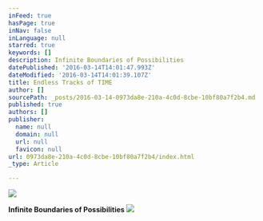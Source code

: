 ```yaml
---
inFeed: true
hasPage: true
inNav: false
inLanguage: null
starred: true
keywords: []
description: Infinite Boundaries of Possibilities
datePublished: '2016-03-14T14:01:47.993Z'
dateModified: '2016-03-14T14:01:39.107Z'
title: Endless Tracks of TIME
author: []
sourcePath: _posts/2016-03-14-0973da8e-210a-4c0d-8cbe-10bf80a7f2b4.md
published: true
authors: []
publisher:
  name: null
  domain: null
  url: null
  favicon: null
url: 0973da8e-210a-4c0d-8cbe-10bf80a7f2b4/index.html
_type: Article

---
```

![](https://the-grid-user-content.s3-us-west-2.amazonaws.com/3b1a7204-f6d0-4217-a392-9a0b69f613cc.jpg)

**Infinite Boundaries of Possibilities**
![](https://the-grid-user-content.s3-us-west-2.amazonaws.com/94f83d00-7cd4-4ca2-8ff0-74efded72de2.png)